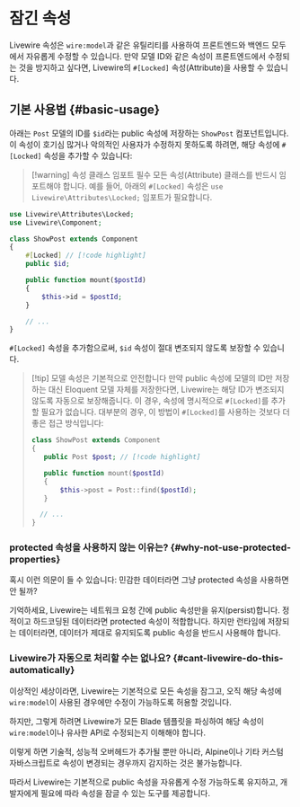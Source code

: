 # 잠긴 속성
Livewire 속성은 `wire:model`과 같은 유틸리티를 사용하여 프론트엔드와 백엔드 모두에서 자유롭게 수정할 수 있습니다. 만약 모델 ID와 같은 속성이 프론트엔드에서 수정되는 것을 방지하고 싶다면, Livewire의 `#[Locked]` 속성(Attribute)을 사용할 수 있습니다.

## 기본 사용법 {#basic-usage}

아래는 `Post` 모델의 ID를 `$id`라는 public 속성에 저장하는 `ShowPost` 컴포넌트입니다. 이 속성이 호기심 많거나 악의적인 사용자가 수정하지 못하도록 하려면, 해당 속성에 `#[Locked]` 속성을 추가할 수 있습니다:

> [!warning] 속성 클래스 임포트 필수
> 모든 속성(Attribute) 클래스를 반드시 임포트해야 합니다. 예를 들어, 아래의 `#[Locked]` 속성은 `use Livewire\Attributes\Locked;` 임포트가 필요합니다.
```php
use Livewire\Attributes\Locked;
use Livewire\Component;

class ShowPost extends Component
{
	#[Locked] // [!code highlight]
    public $id;

    public function mount($postId)
    {
        $this->id = $postId;
    }

	// ...
}
```

`#[Locked]` 속성을 추가함으로써, `$id` 속성이 절대 변조되지 않도록 보장할 수 있습니다.

> [!tip] 모델 속성은 기본적으로 안전합니다
> 만약 public 속성에 모델의 ID만 저장하는 대신 Eloquent 모델 자체를 저장한다면, Livewire는 해당 ID가 변조되지 않도록 자동으로 보장해줍니다. 이 경우, 속성에 명시적으로 `#[Locked]`를 추가할 필요가 없습니다. 대부분의 경우, 이 방법이 `#[Locked]`를 사용하는 것보다 더 좋은 접근 방식입니다:
> ```php
> class ShowPost extends Component
> {
>    public Post $post; // [!code highlight]
>
>    public function mount($postId)
>    {
>        $this->post = Post::find($postId);
>    }
>
>	// ...
>}
> ```

### protected 속성을 사용하지 않는 이유는? {#why-not-use-protected-properties}

혹시 이런 의문이 들 수 있습니다: 민감한 데이터라면 그냥 protected 속성을 사용하면 안 될까?

기억하세요, Livewire는 네트워크 요청 간에 public 속성만을 유지(persist)합니다. 정적이고 하드코딩된 데이터라면 protected 속성이 적합합니다. 하지만 런타임에 저장되는 데이터라면, 데이터가 제대로 유지되도록 public 속성을 반드시 사용해야 합니다.

### Livewire가 자동으로 처리할 수는 없나요? {#cant-livewire-do-this-automatically}

이상적인 세상이라면, Livewire는 기본적으로 모든 속성을 잠그고, 오직 해당 속성에 `wire:model`이 사용된 경우에만 수정이 가능하도록 허용할 것입니다.

하지만, 그렇게 하려면 Livewire가 모든 Blade 템플릿을 파싱하여 해당 속성이 `wire:model`이나 유사한 API로 수정되는지 이해해야 합니다.

이렇게 하면 기술적, 성능적 오버헤드가 추가될 뿐만 아니라, Alpine이나 기타 커스텀 자바스크립트로 속성이 변경되는 경우까지 감지하는 것은 불가능합니다.

따라서 Livewire는 기본적으로 public 속성을 자유롭게 수정 가능하도록 유지하고, 개발자에게 필요에 따라 속성을 잠글 수 있는 도구를 제공합니다.
